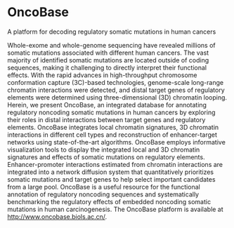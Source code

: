 # OncoBase
A platform for decoding regulatory somatic mutations in human cancers

Whole-exome and whole-genome sequencing have revealed millions of somatic mutations associated with different human cancers. The vast majority of identified somatic mutations are located outside of coding sequences, making it challenging to directly interpret their functional effects. With the rapid advances in high-throughput chromosome conformation capture (3C)-based technologies, genome-scale long-range chromatin interactions were detected, and distal target genes of regulatory elements were determined using three-dimensional (3D) chromatin looping. Herein, we present OncoBase, an integrated database for annotating regulatory noncoding somatic mutations in human cancers by exploring their roles in distal interactions between target genes and regulatory elements. OncoBase integrates local chromatin signatures, 3D chromatin interactions in different cell types and reconstruction of enhancer-target networks using state-of-the-art algorithms. OncoBase employs informative visualization tools to display the integrated local and 3D chromatin signatures and effects of somatic mutations on regulatory elements. Enhancer-promoter interactions estimated from chromatin interactions are integrated into a network diffusion system that quantitatively prioritizes somatic mutations and target genes to help select important candidates from a large pool. OncoBase is a useful resource for the functional annotation of regulatory noncoding sequences and systematically benchmarking the regulatory effects of embedded noncoding somatic mutations in human carcinogenesis. The OncoBase platform is available at http://www.oncobase.biols.ac.cn/.
